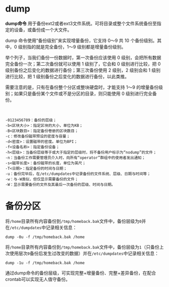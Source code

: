 # dump

**dump命令** 用于备份ext2或者ext3文件系统。可将目录或整个文件系统备份至指定的设备，或备份成一个大文件。

dump 命令使用“备份级别”来实现增量备份，它支持 0～9 共 10 个备份级别。其中，0 级别指的就是完全备份，1～9 级别都是增量备份级别。

举个列子，当我们备份一份数据时，第一次备份应该使用 0 级别，会把所有数据完全备份一次；第二次备份就可以使用 1 级别了，它会和 0  级别进行比较，把 0 级别备份之后变化的数据进行备份；第三次备份使用  2 级别，2 级别会和 1 级别进行比较，把 1  级别备份之后变化的数据进行备份，以此类推。

需要注意的是，只有在备份整个分区或整块硬盘时，才能支持 1～9 的增量备份级别；如果只是备份某个文件或不是分区的目录，则只能使用 0 级别进行完全备份。

‍

```
-0123456789：备份的层级；
-b<区块大小>：指定区块的大小，单位为KB；
-B<区块数目>：指定备份卷册的区块数目；
-c：修改备份磁带预设的密度与容量；
-d<密度>：设置磁带的密度。单位为BPI；
-f<设备名称>：指定备份设备；
-h<层级>：当备份层级等于或大于指定的层级时，将不备份用户标示为“nodump”的文件；
-n：当备份工作需要管理员介入时，向所有“operator”群组中的使用者发出通知；
-s<磁带长度>：备份磁带的长度，单位为英尺；
-T<日期>：指定备份的时间与日期；
-u：备份完毕后，在/etc/dumpdates中记录备份的文件系统、层级、日期与时间等；
-w：与-W类似，但仅显示需要备份的文件；
-W：显示需要备份的文件及其最后一次备份的层级、时间与日期。
```

# 备份分区

将`/home`​目录所有内容备份到`/tmp/homeback.bak`​文件中，备份层级为`0`​并在`/etc/dumpdates`​中记录相关信息：

```
dump -0u -f /tmp/homeback.bak /home
```

将`/home`​目录所有内容备份到`/tmp/homeback.bak`​文件中，备份层级为`1`​（只备份上次使用层次`0`​备份后发生过改变的数据）并在`/etc/dumpdates`​中记录相关信息：

```
dump -1u -f /tmp/homeback.bak /home
```

通过dump命令的备份层级，可实现完整+增量备份、完整+差异备份，在配合crontab可以实现无人值守备份。

‍
